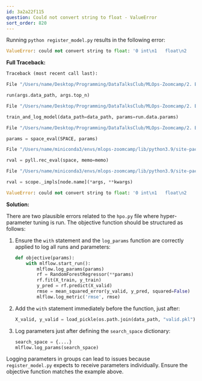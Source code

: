 ```yaml
---
id: 3a2a22f115
question: Could not convert string to float - ValueError
sort_order: 820
---
```


Running `python register_model.py` results in the following error:

```python
ValueError: could not convert string to float: '0 int\n1   float\n2     hyperopt_param\n3       Literal{n_estimators}\n4       quniform\n5         Literal{10}\n6         Literal{50}\n7         Literal{1}'
```

**Full Traceback:**

```python
Traceback (most recent call last):

File "/Users/name/Desktop/Programming/DataTalksClub/MLOps-Zoomcamp/2. Experiment tracking and model management/homework/scripts/register_model.py", line 101, in <module>

run(args.data_path, args.top_n)

File "/Users/name/Desktop/Programming/DataTalksClub/MLOps-Zoomcamp/2. Experiment tracking and model management/homework/scripts/register_model.py", line 67, in run

train_and_log_model(data_path=data_path, params=run.data.params)

File "/Users/name/Desktop/Programming/DataTalksClub/MLOps-Zoomcamp/2. Experiment tracking and model management/xfsub/scripts/register_model.py", line 41, in train_and_log_model

params = space_eval(SPACE, params)

File "/Users/name/miniconda3/envs/mlops-zoomcamp/lib/python3.9/site-packages/hyperopt/fmin.py", line 618, in space_eval

rval = pyll.rec_eval(space, memo=memo)

File "/Users/name/miniconda3/envs/mlops-zoomcamp/lib/python3.9/site-packages/hyperopt/pyll/base.py", line 902, in rec_eval

rval = scope._impls[node.name](*args, **kwargs)

ValueError: could not convert string to float: '0 int\n1   float\n2     hyperopt_param\n3       Literal{n_estimators}\n4       quniform\n5         Literal{10}\n6         Literal{50}\n7         Literal{1}'
```

**Solution:**

There are two plausible errors related to the `hpo.py` file where hyper-parameter tuning is run. The objective function should be structured as follows:

1. Ensure the `with` statement and the `log_params` function are correctly applied to log all runs and parameters:

    ```python
    def objective(params):
        with mlflow.start_run():
            mlflow.log_params(params)
            rf = RandomForestRegressor(**params)
            rf.fit(X_train, y_train)
            y_pred = rf.predict(X_valid)
            rmse = mean_squared_error(y_valid, y_pred, squared=False)
            mlflow.log_metric('rmse', rmse)
    ```

2. Add the `with` statement immediately before the function, just after:

    ```python
    X_valid, y_valid = load_pickle(os.path.join(data_path, "valid.pkl"))
    ```

3. Log parameters just after defining the `search_space` dictionary:

    ```python
    search_space = {....}
    mlflow.log_params(search_space)
    ```

Logging parameters in groups can lead to issues because `register_model.py` expects to receive parameters individually. Ensure the objective function matches the example above.